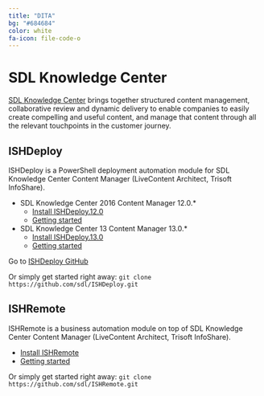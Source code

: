 ```yaml
---
title: "DITA"
bg: "#684684"
color: white
fa-icon: file-code-o
---
```


# SDL Knowledge Center

[SDL Knowledge Center](http://www.sdl.com/xml) brings together structured content management, collaborative review and dynamic delivery to enable companies to easily create compelling and useful content, and manage that content through all the relevant touchpoints in the customer journey.

## ISHDeploy

ISHDeploy is a PowerShell deployment automation module for SDL Knowledge Center Content Manager (LiveContent Architect, Trisoft InfoShare). 

- SDL Knowledge Center 2016 Content Manager 12.0.*
  - [Install ISHDeploy.12.0](https://www.powershellgallery.com/packages/ISHDeploy.12.0/)
  - [Getting started](https://sdl.github.io/ISHDeploy/12.0/)
- SDL Knowledge Center 13 Content Manager 13.0.*
  - [Install ISHDeploy.13.0](https://www.powershellgallery.com/packages/ISHDeploy.13.0/)
  - [Getting started](https://sdl.github.io/ISHDeploy/13.0/)

Go to [ISHDeploy GitHub](https://github.com/sdl/ISHDeploy/)

Or simply get started right away: `git clone https://github.com/sdl/ISHDeploy.git`

## ISHRemote

ISHRemote is a business automation module on top of SDL Knowledge Center Content Manager (LiveContent Architect, Trisoft InfoShare).

- [Install ISHRemote](http://www.powershellgallery.com/packages/ISHRemote/)
- [Getting started](https://github.com/sdl/ISHRemote/)

Or simply get started right away: `git clone https://github.com/sdl/ISHRemote.git`
